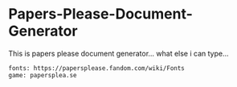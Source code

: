 # Papers-Please-Document-Generator

This is papers please document generator... 
what else i can type...

```
fonts: https://papersplease.fandom.com/wiki/Fonts
game: papersplea.se
```
